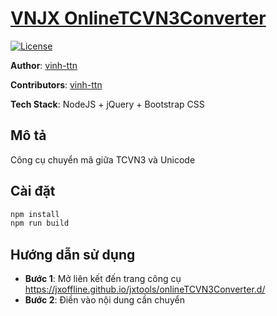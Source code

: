 # [VNJX OnlineTCVN3Converter](https://jxoffline.github.io/jxtools/onlineTCVN3Converter.d/)

[![License](https://img.shields.io/badge/License-MIT-blue.svg)](../../LICENSE)

**Author**: [vinh-ttn](https://www.facebook.com/nghiemtucdeptrai)

**Contributors**: [vinh-ttn](https://www.facebook.com/nghiemtucdeptrai)

**Tech Stack**: NodeJS + jQuery + Bootstrap CSS

## Mô tả

Công cụ chuyển mã giữa TCVN3 và Unicode

## Cài đặt

```bash
npm install
npm run build
```

## Hướng dẫn sử dụng

-   **Bước 1**: Mở liên kết đến trang công cụ https://jxoffline.github.io/jxtools/onlineTCVN3Converter.d/
-   **Bước 2**: Điền vào nội dung cần chuyển

